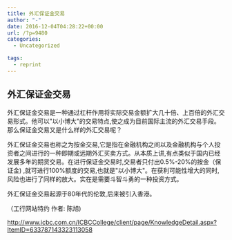 ```yaml
---
title: 外汇保证金交易
author: "-"
date: 2016-12-04T04:28:22+00:00
url: /?p=9480
categories:
  - Uncategorized

tags:
  - reprint
---
```

## 外汇保证金交易
外汇保证金交易是一种通过杠杆作用将实际交易金额扩大几十倍、上百倍的外汇交易形式。他可以"以小博大"的交易特点,使之成为目前国际主流的外汇交易手段。那么保证金交易又是什么样的外汇交易呢？

外汇保证金交易也称之为按金交易,它是指在金融机构之间以及金融机构与个人投资者之间进行的一种即期或远期外汇买卖方式。从本质上讲,有点类似于国内已经发展多年的期货交易。在进行保证金交易时,交易者只付出0.5%-20%的按金（保证金) ,就可进行100%额度的交易,也就是"以小博大"。在获利可能性增大的同时,风险也进行了同样的放大。实在是需要斗智斗勇的一种投资方式。

外汇保证金交易起源于80年代的伦敦,后来被引入香港。

（工行网站特约 作者: 陈旭) 

http://www.icbc.com.cn/ICBCCollege/client/page/KnowledgeDetail.aspx?ItemID=633787143323113058